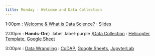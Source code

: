 ```yaml
---
title: Monday - Welcome and Data Collection
---
```


1:00pm
: [Welcome & What is Data Science?](#)
  : [Slides](#)

2:00pm
: **Hands-On**{: .label .label-purple }[Data Collection](#)
  : [Helicopter Template](https://ncssm.github.io/dssi23/assets/pdf/paperhelicopter_worksheet.pdf), [Google Sheet](#)

3:00pm
: [Data Wrangling](#)
  : [CoDAP](#), [Google Sheets](#), [JupyterLab](#)
